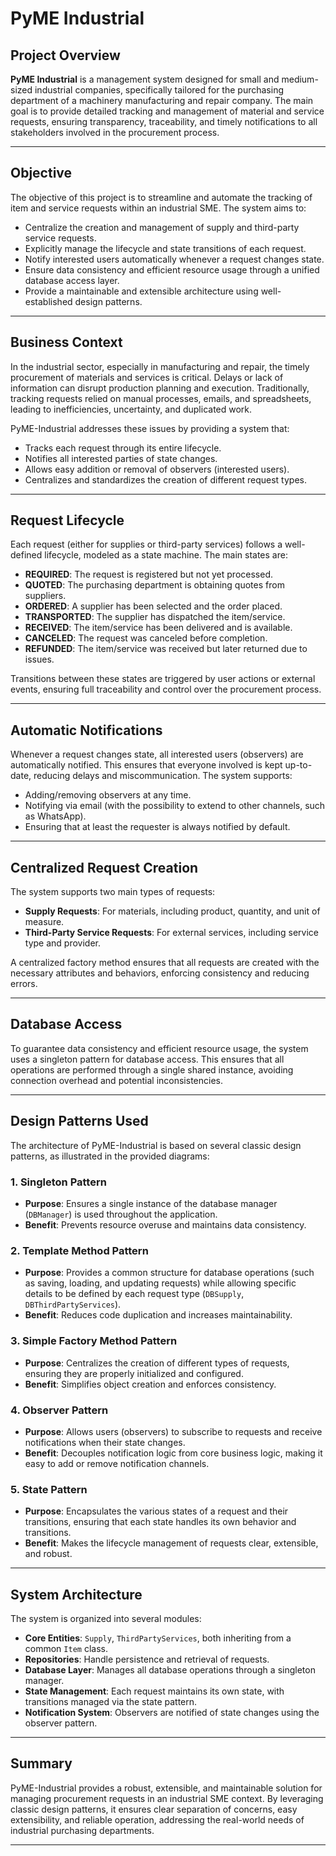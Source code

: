 # PyME Industrial

## Project Overview

**PyME Industrial** is a management system designed for small and medium-sized industrial companies, specifically tailored for the purchasing department of a machinery manufacturing and repair company. The main goal is to provide detailed tracking and management of material and service requests, ensuring transparency, traceability, and timely notifications to all stakeholders involved in the procurement process.

---

## Objective

The objective of this project is to streamline and automate the tracking of item and service requests within an industrial SME. The system aims to:

- Centralize the creation and management of supply and third-party service requests.
- Explicitly manage the lifecycle and state transitions of each request.
- Notify interested users automatically whenever a request changes state.
- Ensure data consistency and efficient resource usage through a unified database access layer.
- Provide a maintainable and extensible architecture using well-established design patterns.

---

## Business Context

In the industrial sector, especially in manufacturing and repair, the timely procurement of materials and services is critical. Delays or lack of information can disrupt production planning and execution. Traditionally, tracking requests relied on manual processes, emails, and spreadsheets, leading to inefficiencies, uncertainty, and duplicated work.

PyME-Industrial addresses these issues by providing a system that:

- Tracks each request through its entire lifecycle.
- Notifies all interested parties of state changes.
- Allows easy addition or removal of observers (interested users).
- Centralizes and standardizes the creation of different request types.

---

## Request Lifecycle

Each request (either for supplies or third-party services) follows a well-defined lifecycle, modeled as a state machine. The main states are:

- **REQUIRED**: The request is registered but not yet processed.
- **QUOTED**: The purchasing department is obtaining quotes from suppliers.
- **ORDERED**: A supplier has been selected and the order placed.
- **TRANSPORTED**: The supplier has dispatched the item/service.
- **RECEIVED**: The item/service has been delivered and is available.
- **CANCELED**: The request was canceled before completion.
- **REFUNDED**: The item/service was received but later returned due to issues.

Transitions between these states are triggered by user actions or external events, ensuring full traceability and control over the procurement process.

---

## Automatic Notifications

Whenever a request changes state, all interested users (observers) are automatically notified. This ensures that everyone involved is kept up-to-date, reducing delays and miscommunication. The system supports:

- Adding/removing observers at any time.
- Notifying via email (with the possibility to extend to other channels, such as WhatsApp).
- Ensuring that at least the requester is always notified by default.

---

## Centralized Request Creation

The system supports two main types of requests:

- **Supply Requests**: For materials, including product, quantity, and unit of measure.
- **Third-Party Service Requests**: For external services, including service type and provider.

A centralized factory method ensures that all requests are created with the necessary attributes and behaviors, enforcing consistency and reducing errors.

---

## Database Access

To guarantee data consistency and efficient resource usage, the system uses a singleton pattern for database access. This ensures that all operations are performed through a single shared instance, avoiding connection overhead and potential inconsistencies.

---

## Design Patterns Used

The architecture of PyME-Industrial is based on several classic design patterns, as illustrated in the provided diagrams:

### 1. **Singleton Pattern**

- **Purpose**: Ensures a single instance of the database manager (`DBManager`) is used throughout the application.
- **Benefit**: Prevents resource overuse and maintains data consistency.

### 2. **Template Method Pattern**

- **Purpose**: Provides a common structure for database operations (such as saving, loading, and updating requests) while allowing specific details to be defined by each request type (`DBSupply`, `DBThirdPartyServices`).
- **Benefit**: Reduces code duplication and increases maintainability.

### 3. **Simple Factory Method Pattern**

- **Purpose**: Centralizes the creation of different types of requests, ensuring they are properly initialized and configured.
- **Benefit**: Simplifies object creation and enforces consistency.

### 4. **Observer Pattern**

- **Purpose**: Allows users (observers) to subscribe to requests and receive notifications when their state changes.
- **Benefit**: Decouples notification logic from core business logic, making it easy to add or remove notification channels.

### 5. **State Pattern**

- **Purpose**: Encapsulates the various states of a request and their transitions, ensuring that each state handles its own behavior and transitions.
- **Benefit**: Makes the lifecycle management of requests clear, extensible, and robust.

---

## System Architecture

The system is organized into several modules:

- **Core Entities**: `Supply`, `ThirdPartyServices`, both inheriting from a common `Item` class.
- **Repositories**: Handle persistence and retrieval of requests.
- **Database Layer**: Manages all database operations through a singleton manager.
- **State Management**: Each request maintains its own state, with transitions managed via the state pattern.
- **Notification System**: Observers are notified of state changes using the observer pattern.

---

## Summary

PyME-Industrial provides a robust, extensible, and maintainable solution for managing procurement requests in an industrial SME context. By leveraging classic design patterns, it ensures clear separation of concerns, easy extensibility, and reliable operation, addressing the real-world needs of industrial purchasing departments.

---
